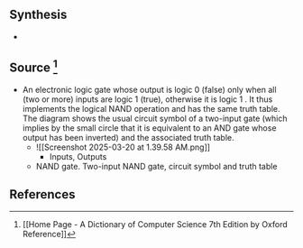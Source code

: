 ## Synthesis
- 
## Source [^1]
- An electronic logic gate whose output is logic 0 (false) only when all (two or more) inputs are logic 1 (true), otherwise it is logic 1 . It thus implements the logical NAND operation and has the same truth table. The diagram shows the usual circuit symbol of a two-input gate (which implies by the small circle that it is equivalent to an AND gate whose output has been inverted) and the associated truth table.
	- ![[Screenshot 2025-03-20 at 1.39.58 AM.png]]
		- Inputs, Outputs
	- NAND gate. Two-input NAND gate, circuit symbol and truth table
## References

[^1]: [[Home Page - A Dictionary of Computer Science 7th Edition by Oxford Reference]]